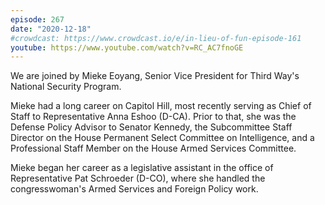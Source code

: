 ```yaml
---
episode: 267
date: "2020-12-18"
#crowdcast: https://www.crowdcast.io/e/in-lieu-of-fun-episode-161
youtube: https://www.youtube.com/watch?v=RC_AC7fnoGE
---
```

We are joined by Mieke Eoyang, Senior Vice President for Third Way's National
Security Program.

Mieke had a long career on Capitol Hill, most recently serving as Chief of
Staff to Representative Anna Eshoo (D-CA). Prior to that, she was the Defense
Policy Advisor to Senator Kennedy, the Subcommittee Staff Director on the House
Permanent Select Committee on Intelligence, and a Professional Staff Member on
the House Armed Services Committee.

Mieke began her career as a legislative assistant in the office of
Representative Pat Schroeder (D-CO), where she handled the congresswoman's
Armed Services and Foreign Policy work.
